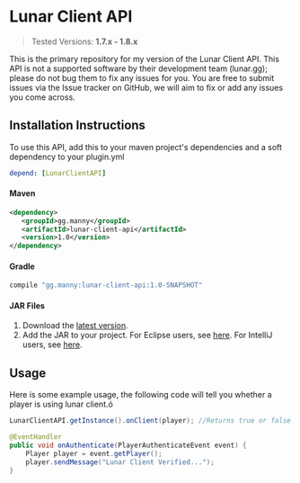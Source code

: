 # Lunar Client API #
> Tested Versions: **1.7.x - 1.8.x**
<p>This is the primary repository for my version of the Lunar Client API. This API is not a supported
software by their development team (lunar.gg); please do not bug them to fix any issues for you. You are free to submit
issues via the Issue tracker on GitHub, we will aim to fix or add any issues you come across.</p>

## Installation Instructions ##
To use this API, add this to your maven project's dependencies and a soft dependency to your plugin.yml
````yml
depend: [LunarClientAPI]
````

#### Maven
````xml
<dependency>
   <groupId>gg.manny</groupId>
   <artifactId>lunar-client-api</artifactId>
   <version>1.0</version>
</dependency>
````
       
#### Gradle
````gradle
compile "gg.manny:lunar-client-api:1.0-SNAPSHOT"
````

#### JAR Files
1. Download the [latest version](https://github.com/AgentManny/LunarClientAPI/releases).
2. Add the JAR to your project.
 For Eclipse users, see [here](http://stackoverflow.com/questions/11033603/how-to-create-a-jar-with-external-libraries-included-in-eclipse).
 For IntelliJ users, see [here](http://stackoverflow.com/questions/1051640/correct-way-to-add-external-jars-lib-jar-to-an-intellij-idea-project).

## Usage
Here is some example usage, the following code will tell you whether a player is using lunar client.ó

````java
LunarClientAPI.getInstance().onClient(player); //Returns true or false

@EventHandler
public void onAuthenticate(PlayerAuthenticateEvent event) {
    Player player = event.getPlayer();
    player.sendMessage("Lunar Client Verified...");
}
````